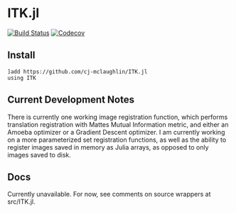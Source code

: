 # ITK.jl

[![Build Status](https://travis-ci.com/cj-mclaughlin/ITK.jl.svg?branch=master)](https://travis-ci.com/cj-mclaughlin/ITK.jl)
[![Codecov](https://codecov.io/gh/cj-mclaughlin/ITK.jl/branch/master/graph/badge.svg)](https://codecov.io/gh/cj-mclaughlin/ITK.jl)

## Install
```
]add https://github.com/cj-mclaughlin/ITK.jl
using ITK
```

## Current Development Notes
There is currently one working image registration function, which performs translation registration with Mattes Mutual Information metric, and either an Amoeba optimizer or a Gradient Descent optimizer. I am currently working on a more parameterized set registration functions, as well as the ability to register images saved in memory as Julia arrays, as opposed to only images saved to disk.

## Docs
Currently unavailable. For now, see comments on source wrappers at src/ITK.jl.